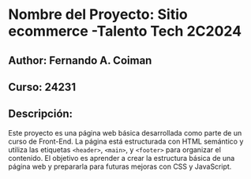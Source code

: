 # Nombre del Proyecto: Sitio ecommerce -Talento Tech 2C2024
## Author: Fernando A. Coiman
## Curso: 24231 
## Descripción:
Este proyecto es una página web básica desarrollada como parte de un curso de Front-End.
La página está estructurada con HTML semántico y utiliza las etiquetas `<header>`,
`<main>`, y `<footer>` para organizar el contenido. El objetivo es aprender a crear la
estructura básica de una página web y prepararla para futuras mejoras con CSS y
JavaScript.
